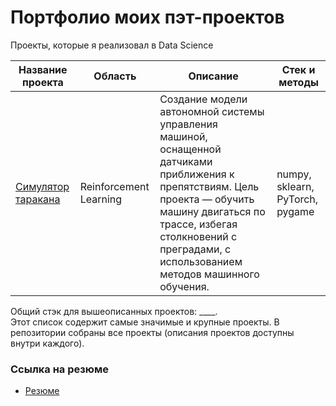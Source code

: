 # Портфолио моих пэт-проектов

Проекты, которые я реализовал в Data Science  
  
| Название проекта | Область | Описание | Стек и методы |
| --- | --- | --- | --- |
| [Симулятор таракана](https://github.com/fluke8/neuro-race-python) | Reinforcement Learning | Создание модели автономной системы управления машиной, оснащенной датчиками приближения к препятствиям. Цель проекта — обучить машину двигаться по трассе, избегая столкновений с преградами, с использованием методов машинного обучения. | numpy, sklearn, PyTorch, pygame |  


Общий стэк для вышеописанных проектов: ____.  
Этот список содержит самые значимые и крупные проекты. В репозитории собраны все проекты (описания проектов доступны внутри каждого).  

### Ссылка на резюме  
- [Резюме](https://github.com/fluke8/fluke8/blob/main/CV_ML_Engineer_Tretyakov.pdf) 
